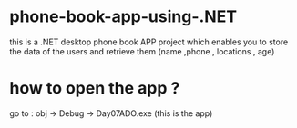 # phone-book-app-using-.NET
this is a .NET desktop phone book APP project which enables you to store the data of the users and retrieve them (name ,phone , locations , age) 
# how to open the app ? 
go to : obj -> Debug -> Day07ADO.exe (this is the app)
